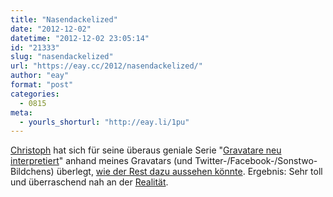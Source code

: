 ```yaml
---
title: "Nasendackelized"
date: "2012-12-02"
datetime: "2012-12-02 23:05:14"
id: "21333"
slug: "nasendackelized"
url: "https://eay.cc/2012/nasendackelized/"
author: "eay"
format: "post"
categories:
  - 0815
meta:
  - yourls_shorturl: "http://eay.li/1pu"
---
```


[Christoph](http://www.nasendackel.de/) hat sich für seine überaus geniale Serie "[Gravatare neu interpretiert](http://www.nasendackel.de/tag/gravatar/)" anhand meines Gravatars (und Twitter-/Facebook-/Sonstwo-Bildchens) überlegt, [wie der Rest dazu aussehen könnte](http://www.nasendackel.de/2012/12/02/gravatare-interpretiert-heute-eay/). Ergebnis: Sehr toll und überraschend nah an der [Realität](http://d.pr/i/K0wx).
